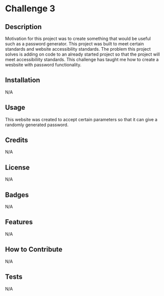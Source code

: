 # Challenge 3

## Description
Motivation for this project was to create something that would be useful such as a password generator. This project was built to meet certain standards and website accessibility standards. The problem this project solves is adding on code to an already started project so that the project will meet accessibiliity standards. This challenge has taught me how to create a wesbsite with password functionality.

## Installation
N/A

## Usage
This website was created to accept certain parameters so that it can give a randomly generated password.

## Credits
N/A

## License
N/A

## Badges
N/A

## Features
N/A

## How to Contribute
N/A

## Tests
N/A
